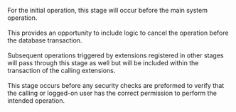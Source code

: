 For the initial operation, this stage will occur before the main system operation.<br /><br />This provides an opportunity to include logic to cancel the operation before the database transaction.<br /><br />Subsequent operations triggered by extensions registered in other stages will pass through this stage as well but will be included within the transaction of the calling extensions.<br /><br />This stage occurs before any security checks are preformed to verify that the calling or logged-on user has the correct permission to perform the intended operation.